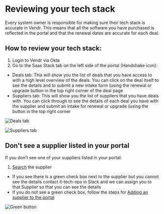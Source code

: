 # Reviewing your tech stack

Every system owner is responsible for making sure their tech stack is accurate in Vendr. This means that all the software you have purchased is reflected in the portal and that the renewal dates are accurate for each deal.

## How to review your tech stack:

1. Login to Vendr via Okta
2. Go to the Saas Stack tab on the left side of the portal (Handshake icon):

- Deals tab: This will show you the list of deals that you have access to with a high level overview of the deals. You can click on the deal itself to see the details and to submit a new intake form (using the renewal or upgrade button in the top right corner of the deal page
- Suppliers tab: This will show you the list of suppliers that you have deals with. You can click through to see the details of each deal you have with the supplier and submit an intake for renewal or upgrade (using the button in the top right corner

![Deals tab](https://storage.googleapis.com/sourcegraph-assets/Vendr%20-%20Deals%20tab.jpg)

![Suppliers tab](https://storage.googleapis.com/sourcegraph-assets/Vendr%20-%20suppliers.jpg)

## Don't see a supplier listed in your portal

If you don’t see one of your suppliers listed in your portal:

1. [Search](https://sourcegraph.vendr.com/suppliers/search) the supplier

- If you see there is a green check box next to the supplier but you cannot see the details contact it-tech-ops in Slack and we can assign you to that Supplier so that you can see the details
- If you do not see a green check box, follow the steps for [Adding an supplier to the portal](Adding_supplier.md)

![Green button](https://storage.googleapis.com/sourcegraph-assets/Vendr%20-%20Green%2Bbuy.jpg)
